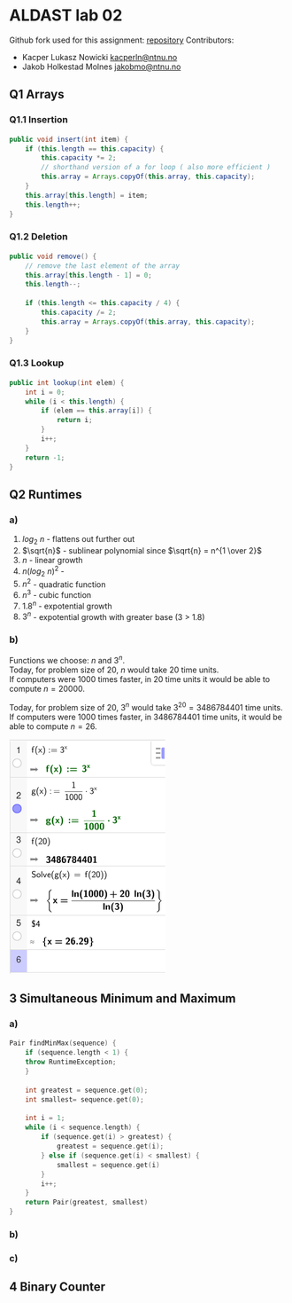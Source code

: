 # ALDAST lab 02
Github fork used for this assignment: [repository](https://github.com/nokacper24/aldast-lab02)
Contributors: 
- Kacper Lukasz Nowicki [kacperln@ntnu.no](mailto:kacperln@ntnu.no)
- Jakob Holkestad Molnes [jakobmo@ntnu.no](mailto:jakobmo@ntnu.no)

## Q1 Arrays
### Q1.1 Insertion
``` java
public void insert(int item) {  
    if (this.length == this.capacity) {  
        this.capacity *= 2;  
        // shorthand version of a for loop ( also more efficient )
        this.array = Arrays.copyOf(this.array, this.capacity);  
    }  
    this.array[this.length] = item;  
    this.length++;  
}
```

### Q1.2 Deletion
``` java
public void remove() {  
    // remove the last element of the array  
    this.array[this.length - 1] = 0;  
    this.length--;  
  
    if (this.length <= this.capacity / 4) {  
        this.capacity /= 2;  
        this.array = Arrays.copyOf(this.array, this.capacity);  
    }  
}
```
<div style="page-break-after: always;"></div>

### Q1.3 Lookup
``` java
public int lookup(int elem) {  
    int i = 0;  
    while (i < this.length) {  
        if (elem == this.array[i]) {  
            return i;  
        }  
        i++;  
    }  
    return -1;  
}
```

## Q2 Runtimes
### a)
1. $log{_2}{\ n}$ - flattens out further out
2. $\sqrt{n}$ - sublinear polynomial since $\sqrt{n} = n^{1 \over 2}$ 
3. $n$ - linear growth
4. $n(log{_2}{\ n})^2$ - 
5. $n^2$ - quadratic function
6. $n^3$ - cubic function
7. $1.8^n$ - expotential growth
8. $3^n$ - expotential growth with greater base (3 > 1.8)

### b)
Functions we choose: $n$ and $3^n$.  
Today, for problem size of 20, $n$ would take 20 time units.  
If computers were 1000 times faster, in 20 time units it would be able to compute $n = 20000$.

Today, for problem size of 20, $3^n$ would take $3 ^{20} =3486784401$ time units.  
If computers were 1000 times faster, in $3486784401$ time units, it would be able to compute $n = 26$.  

![calculation](/screenshots/2b.png)  

## 3 Simultaneous Minimum and Maximum
### a)
``` cpp
Pair findMinMax(sequence) {
	if (sequence.length < 1) {
	throw RuntimeException;
	}
	
	int greatest = sequence.get(0);
	int smallest= sequence.get(0);
	
	int i = 1;
	while (i < sequence.length) {
		if (sequence.get(i) > greatest) {
			greatest = sequence.get(i);
		} else if (sequence.get(i) < smallest) {
			smallest = sequence.get(i)
		}
		i++;
	}
	return Pair(greatest, smallest)
}
```

### b)

### c)

## 4 Binary Counter
